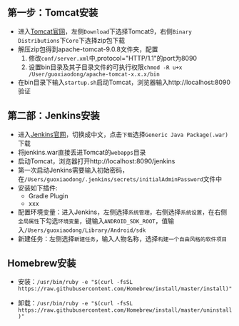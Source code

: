 ## 第一步：Tomcat安装
* 进入[Tomcat官网](https://tomcat.apache.org/)，左侧`Download`下选择Tomcat9，右侧`Binary Distributions`下`Core`下选择zip包下载
* 解压zip包得到apache-tomcat-9.0.8文件夹，配置 
	1. 修改`conf/server.xml`中,protocol="HTTP/1.1"的port为8090
	2. 设置bin目录及其子目录文件的可执行权限`chmod -R u+x /User/guoxiaodong/apache-tomcat-x.x.x/bin`
* 在bin目录下输入`startup.sh`启动Tomcat，浏览器输入http://localhost:8090验证

## 第二部：Jenkins安装
* 进入[Jenkins官网](https://jenkins.io)，切换成中文，点击`下载`选择`Generic Java Package(.war)`下载
* 将jenkins.war直接丢进Tomcat的`webapps`目录
* 启动Tomcat，浏览器打开http://localhost:8090/jenkins
* 第一次启动Jenkins需要输入初始密码，在`/Users/guoxiaodong/.jenkins/secrets/initialAdminPassword`文件中
* 安装如下插件:
	* Gradle Plugin
	* xxx
* 配置环境变量：进入Jenkins，左侧选择`系统管理`，右侧选择`系统设置`，在右侧`全局属性`下勾选`环境变量`，键输入`ANDROID_SDK_ROOT`，值输入`/Users/guoxiaodong/Library/Android/sdk`
* 新建任务：左侧选择`新建任务`，输入人物名称，选择`构建一个自由风格的软件项目`

## Homebrew安装

* 安装：`/usr/bin/ruby -e "$(curl -fsSL https://raw.githubusercontent.com/Homebrew/install/master/install)"`

* 卸载：`/usr/bin/ruby -e "$(curl -fsSL https://raw.githubusercontent.com/Homebrew/install/master/uninstall)"`